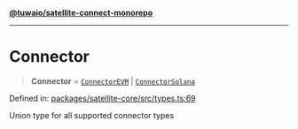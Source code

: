 [**@tuwaio/satellite-connect-monorepo**](../../../README.md)

***

# Connector

> **Connector** = [`ConnectorEVM`](ConnectorEVM.md) \| [`ConnectorSolana`](ConnectorSolana.md)

Defined in: [packages/satellite-core/src/types.ts:69](https://github.com/TuwaIO/satellite-connect/blob/d5f27c9ecfc7c137261f9e98cbe815c1fb13b3f0/packages/satellite-core/src/types.ts#L69)

Union type for all supported connector types
